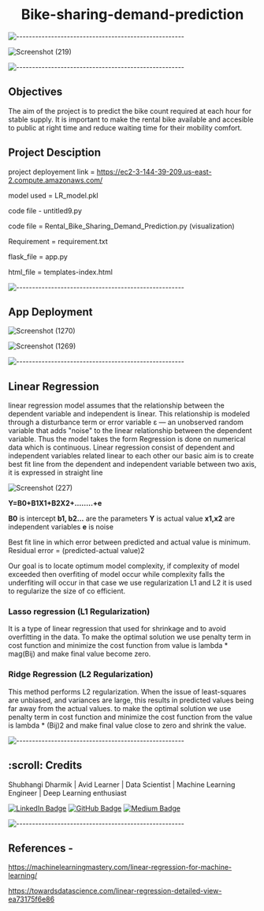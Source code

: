 <h1 align="center"> Bike-sharing-demand-prediction </h1>


![-----------------------------------------------------](https://raw.githubusercontent.com/andreasbm/readme/master/assets/lines/rainbow.png)

![Screenshot (219)](https://user-images.githubusercontent.com/85070726/161031482-d62503d2-3243-4a9c-9b8c-516f383a947d.png)

![-----------------------------------------------------](https://raw.githubusercontent.com/andreasbm/readme/master/assets/lines/rainbow.png)
 
## Objectives
The aim of the project is to predict the bike count required at each hour for stable supply. It is important to make the rental bike available and accesible to public at right time and reduce waiting time for their mobility comfort.

## Project Desciption

project deployement link = https://ec2-3-144-39-209.us-east-2.compute.amazonaws.com/

model used = LR_model.pkl

code file - untitled9.py

code file = Rental_Bike_Sharing_Demand_Prediction.py (visualization)

Requirement = requirement.txt

flask_file = app.py

html_file = templates-index.html


![-----------------------------------------------------](https://raw.githubusercontent.com/andreasbm/readme/master/assets/lines/rainbow.png)
 
 ## App Deployment
 
![Screenshot (1270)](https://user-images.githubusercontent.com/85070726/185971278-66dcc614-e6f9-4a16-b211-55d23ab19b49.png)
 
 
![Screenshot (1269)](https://user-images.githubusercontent.com/85070726/185971000-a878d2c1-32b7-48b1-9fcf-bcb191b68c9c.png)
 
![-----------------------------------------------------](https://raw.githubusercontent.com/andreasbm/readme/master/assets/lines/rainbow.png)
 
## Linear Regression
linear regression model assumes that the relationship between the dependent variable and independent is linear. This relationship is modeled through a disturbance term or error variable ε — an unobserved random variable that adds "noise" to the linear relationship between the dependent variable. Thus the model takes the form
Regression is done on numerical data which is continuous.
Linear regression consist of dependent and independent variables related linear to each other
our basic aim is to create best fit line from the dependent and independent variable between two axis, it is expressed in straight line

![Screenshot (227)](https://user-images.githubusercontent.com/85070726/161062232-c2a2a1cc-3dd6-4aac-988f-f0ff85c588ad.png)


**Y=B0+B1X1+B2X2+……..+e**

**B0** is intercept 
**b1, b2...** are the parameters
**Y** is actual value
**x1,x2** are independent variables 
**e** is noise

Best fit line in which error between predicted and actual value is minimum. Residual error = (predicted-actual value)2

Our goal is to locate optimum model complexity, if complexity of model exceeded then overfiting of model occur while complexity falls the underfiting will occur in that case we use regularization L1 and L2 it is used to regularize the size of co efficient.

### Lasso regression (L1 Regularization)
It is a type of linear regression that used for shrinkage and to avoid overfitting in the data. To make the optimal solution we use penalty term in cost function and minimize the cost function from value is lambda * mag(Bij) and make final value become zero.

### Ridge Regression (L2 Regularization)
This method performs L2 regularization. When the issue of least-squares are unbiased, and variances are large, this results in predicted values being far away from the actual values. to make the optimal solution we use penalty term in cost function and minimize the cost function from the value is lambda * (Bij)2 and make final value close to zero and shrink the value.
 
![-----------------------------------------------------](https://raw.githubusercontent.com/andreasbm/readme/master/assets/lines/rainbow.png)

<!-- CREDITS -->
<h2 id="credits"> :scroll: Credits</h2>

 Shubhangi Dharmik  | Avid Learner | Data Scientist | Machine Learning Engineer | Deep Learning enthusiast
 
[![LinkedIn Badge](https://img.shields.io/badge/LinkedIn-0077B5?style=for-the-badge&logo=linkedin&logoColor=white)](linkedin.com/in/shubhangi-dharmik-49083a122)
[![GitHub Badge](https://img.shields.io/badge/GitHub-100000?style=for-the-badge&logo=github&logoColor=white)](https://github.com/Shubhangidharmik)
[![Medium Badge](https://img.shields.io/badge/Medium-1DA1F2?style=for-the-badge&logo=medium&logoColor=white)](https://medium.com/@shubhangidharmik95)

 
![-----------------------------------------------------](https://raw.githubusercontent.com/andreasbm/readme/master/assets/lines/rainbow.png)
 
## References - 

https://machinelearningmastery.com/linear-regression-for-machine-learning/

https://towardsdatascience.com/linear-regression-detailed-view-ea73175f6e86



